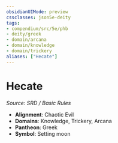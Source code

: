 ```yaml
---
obsidianUIMode: preview
cssclasses: json5e-deity
tags:
- compendium/src/5e/phb
- deity/greek
- domain/arcana
- domain/knowledge
- domain/trickery
aliases: ["Hecate"]
---
```

# Hecate
*Source: SRD / Basic Rules* 

- **Alignment**: Chaotic Evil
- **Domains**: Knowledge, Trickery, Arcana
- **Pantheon**: Greek
- **Symbol**: Setting moon